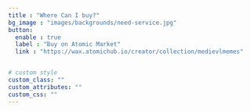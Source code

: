 ```yaml
---
title : "Where Can I buy?"
bg_image : "images/backgrounds/need-service.jpg"
button:
  enable : true
  label : "Buy on Atomic Market"
  link : "https://wax.atomichub.io/creator/collection/medievlmemes"


# custom style
custom_class: ""
custom_attributes: ""
custom_css: ""
---
```

